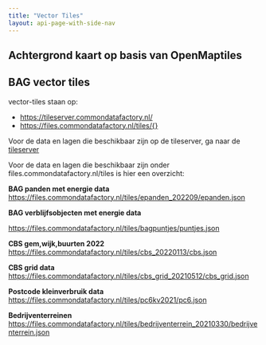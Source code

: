 ```yaml
---
title: "Vector Tiles"
layout: api-page-with-side-nav
---
```


## Achtergrond kaart op basis van OpenMaptiles


## BAG vector tiles 
vector-tiles staan op: 

- https://tileserver.commondatafactory.nl/
- https://files.commondatafactory.nl/tiles/{}  

Voor de data en lagen die beschikbaar zijn op de tileserver, ga naar de [tileserver](https://tileserver.commondatafactory.nl/)

Voor de data en lagen die beschikbaar zijn onder files.commondatafactory.nl/tiles is hier een overzicht:

**BAG panden met energie data**
https://files.commondatafactory.nl/tiles/epanden_202209/epanden.json

**BAG verblijfsobjecten met energie data**

https://files.commondatafactory.nl/tiles/bagpuntjes/puntjes.json

**CBS gem,wijk,buurten 2022** 
https://files.commondatafactory.nl/tiles/cbs_20220113/cbs.json

**CBS grid data** 
https://files.commondatafactory.nl/tiles/cbs_grid_20210512/cbs_grid.json

**Postcode kleinverbruik data**
https://files.commondatafactory.nl/tiles/pc6kv2021/pc6.json

**Bedrijventerreinen**
https://files.commondatafactory.nl/tiles/bedrijventerrein_20210330/bedrijventerrein.json

